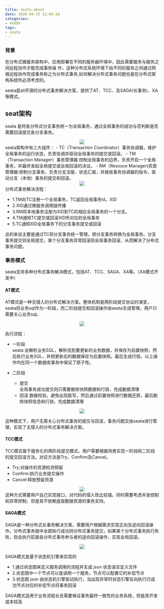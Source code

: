 ```yaml
---
title: seata-about
date: 2020-04-25 11:04:54
categories:
- 中间件
tags: 
- seata
---
```

### 背景

在分布式微服务架构中，应用部署在不同的服务器环境中，因此需要服务与服务之间远程协作才能完成事务操 作，这种分布式系统环境下由不同的服务之间通过网络远程协作完成事务称之为分布式事务,如何解决分布式事务问题也是在分布式架构系统所必须考虑的。

seata是ali开源的分布式事务解决方案，提供了AT、TCC、及SAGA(长事务)、XA等模式。
<!--more-->
## seat架构

seata 是将各分布式分支事务统一为全局事务，通过全局事务的成功与否判断是否需要回滚提交各分支事务。

<div   align="center" >
<img src="https://imgconvert.csdnimg.cn/aHR0cDovL21lZGlhLnRlYW1zaHViLmNvbS8xMDAwMC90bS8yMDIwLzA0LzE2LzA1MDM1MzNlLTA2ODgtNDYwNS05MmRhLWMwMDVkNDM1ZTE2Ni9jOWFkM2JiNS0zMjViLTQzMjgtYTQ0OC1iODZlYmU2ZjdjMjIucG5n?x-oss-process=image/format,png" />
</div>
seata架构中有三大组件：
- TC（Transaction Coordinator）事务协调器，维护全局事务的运行状态，负责协调并驱动全局事务的提交或回滚。
- TM（Transaction Manager）事务管理器 控制全局事务的边界，负责开启一个全局事务，并最终发起全局提交或全局回滚的决议。
- RM（Resouce Manager)资源管理器:控制分支事务，负责分支注册、状态汇报，并接收事务协调器的指令，驱动分支（本地）事务的提交和回滚。

<div   align="center" >
<img src="https://imgconvert.csdnimg.cn/aHR0cDovL21lZGlhLnRlYW1zaHViLmNvbS8xMDAwMC90bS8yMDIwLzA0LzE2LzkyMWYyNWE0LTBiMWYtNDg5Ny04NGRiLTQ0OGVlNTc4ZjI0MS9mM2EwNTJkMi00MmNkLTQ5OTMtOGUxZi1mZDkyOTQwOTFlMGIucG5n?x-oss-process=image/format,png" />
</div>
分布式事务解决流程：  

- 1.TM向TC注册一个全局事务，TC返回全局事务id，XID  
- 2.XID通过微服务调用链传播  
- 3.RM将本地事务注册为XID到TC的相应全局事务的一个分支。  
- 4.TM通知TC提交或回滚XID所对应的全局事务  
- 5.TC通知XID全局事务下的分支事务提交或回滚  

总的来说主要是通过TC将分支事务统一管理，把分支事务转换为全局事务。分支事务提交则全局提交，某个分支事务异常回滚则全局事务回滚，从而解决了分布式事务问题。

### 事务模式

seata支持多种分布式事务解决模式，包括AT、TCC、SAGA、XA等。（XA模式开发中）

#### AT模式

AT模式是一种无侵入的分布式解决方案。整体机制是两阶段提交协议的演变，seata将业务sql作为一阶段，而二阶段提交和回滚操作由seata生成管理，用户只需要关心业务sql。

<div align="center"><img src="https://imgconvert.csdnimg.cn/aHR0cDovL21lZGlhLnRlYW1zaHViLmNvbS8xMDAwMC90bS8yMDIwLzA0LzE2LzhkYmYyNjhlLTM3ZmUtNDk2YS05ODk5LWNhZGExYzZlZTk1OS8wNTRmOTc1NC1mNTg2LTRmNGQtYmZhMy1lNDQyMzY4NjkxMTgucG5n?x-oss-process=image/format,png" />
</div>

执行流程：  

- 一阶段  
seata 会解析业务SQL，解析找到要更新的业务数据，并保存为前置快照，然后执行业务SQL，并把更新后的数据保存为后置快照。最后生成行锁。以上操作均在同一个数据库事务中保证了原子性。

- 二阶段
  - 提交  
        全局事务成功提交则只需要删除快照数据和行锁，完成数据清理
  - 回滚
        数据校验，避免出现脏写，然后通过前置快照进行数据还原，最后删除快照信息和行锁，完成数据清理

<div align="center"><img src="https://imgconvert.csdnimg.cn/aHR0cDovL21lZGlhLnRlYW1zaHViLmNvbS8xMDAwMC90bS8yMDIwLzA0LzE2LzhkYmYyNjhlLTM3ZmUtNDk2YS05ODk5LWNhZGExYzZlZTk1OS84YzJhMWM3Yi05YzE1LTQxZjAtOGFhNy03Y2UyYzIyNDUxZjkucG5n?x-oss-process=image/format,png" />
</div>

这种模式下，用户无需关心分布式事务的提交与回滚，事务问题交由seata进行管理，实现了无侵入的分布式事务解决方案。

#### TCC模式

TCC模式属于服务化的两阶段提交模式，用户需要根据场景实现一阶段和二阶段的提交回滚方法。对应方法是Try、Confirm及Cancel。

- Try:对操作的资源检测预留
- Confirm:执行业务提交操作
- Cancel:释放预留资源

<div align="center"><img src="https://imgconvert.csdnimg.cn/aHR0cDovL21lZGlhLnRlYW1zaHViLmNvbS8xMDAwMC90bS8yMDIwLzA0LzE2L2Y0NGEyNGFkLTQ2ZmYtNDkwMy1hN2E2LTI0ZDdjYWIxMmE4ZS85MGVjOTFlYy05ZTkyLTRkMzktOTk2NS04YjY2NDJhZWFkMzgucG5n?x-oss-process=image/format,png" />
</div>
这种方式需要用户自己实现接口，对代码的侵入性比较强，同时需要考虑并发控制和异常控制，但是其不依赖底层数据资源的事务支持。

#### SAGA模式

SAGA是一种分布式长事务解决方案，需要用户根据需求实现正向及逆向回滚操作。分布式事务链中全部执行成功则分布式事务提交，如果某个分布式事务执行失败，则会执行前面各分布式事务参与者的逆向回滚操作，实现全局回滚。

<div align="center"><img src="https://imgconvert.csdnimg.cn/aHR0cDovL21lZGlhLnRlYW1zaHViLmNvbS8xMDAwMC90bS8yMDIwLzA0LzE2L2Y0NGEyNGFkLTQ2ZmYtNDkwMy1hN2E2LTI0ZDdjYWIxMmE4ZS9jZjNkY2EzMy1kZDQxLTRjMTYtYWYzMi05YzAzN2Q4NzY2YzQucG5n?x-oss-process=image/format,png"/>
</div>

SAGA模式是基于状态机引擎来实现的

- 1.通过状态图来定义服务调用的流程并生成 json 状态语言定义文件
- 2.状态图中一个节点可以是调用一个服务，节点可以配置它的补偿节点
- 3.状态图 json 由状态机引擎驱动执行，当出现异常时状态引擎反向执行已成功节点对应的补偿节点将事务回滚

SAGA模式适用于业务流程长且需要保证事务最终一致性的业务系统，但是其开发成本较高
